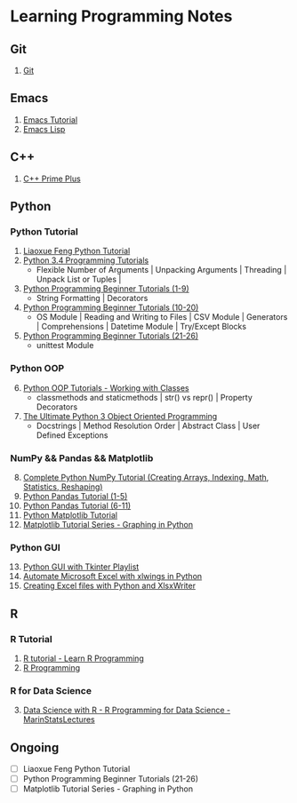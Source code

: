 # Learning Programming Notes
## Git
1. [Git](https://github.com/AdamYuWen/LearningProgramming/blob/master/git.md)
## Emacs
1. [Emacs Tutorial](https://github.com/AdamYuWen/LearningProgramming/blob/master/emacs_tutorial.md)
2. [Emacs Lisp](https://learnxinyminutes.com/docs/elisp/)
## C++
1. [C++ Prime Plus](https://github.com/AdamYuWen/CPP_Primer_Plus)
## Python
### Python Tutorial
1. [Liaoxue Feng Python Tutorial](https://github.com/AdamYuWen/LearningProgramming/blob/master/Python/Liaoxue%20Feng%20Python%20Tutorial%20Exercises.ipynb)
2. [Python 3.4 Programming Tutorials](https://github.com/AdamYuWen/LearningProgramming/blob/master/Python/Python%203.4%20Programming%20Tutorials.ipynb)
	- Flexible Number of Arguments | Unpacking Arguments | Threading | Unpack List or Tuples | 
3. [Python Programming Beginner Tutorials (1-9)](https://github.com/AdamYuWen/LearningProgramming/blob/master/Python/Python%20Programming%20Beginner%20Tutorials%20(1-9).ipynb)
	- String Formatting | Decorators
4. [Python Programming Beginner Tutorials (10-20)](https://github.com/AdamYuWen/LearningProgramming/blob/master/Python/Python%20Programming%20Beginner%20Tutorials%20(10-20).ipynb)
	- OS Module | Reading and Writing to Files | CSV Module | Generators | Comprehensions | Datetime Module | Try/Except Blocks
5. [Python Programming Beginner Tutorials (21-26)](https://github.com/AdamYuWen/LearningProgramming/blob/master/Python/Python%20Programming%20Beginner%20Tutorials%20(21-26).ipynb)
	- unittest Module
### Python OOP
6. [Python OOP Tutorials - Working with Classes](https://github.com/AdamYuWen/LearningProgramming/blob/master/Python/Python%20OOP%20Tutorials%20-%20Working%20with%20Classes.ipynb)
	- classmethods and staticmethods | str() vs repr() | Property Decorators
7. [The Ultimate Python 3 Object Oriented Programming](https://github.com/AdamYuWen/LearningProgramming/blob/master/Python/The%20Ultimate%20Python%203%20Object%20Oriented%20Programming.ipynb)
	- Docstrings | Method Resolution Order | Abstract Class | User Defined Exceptions
### NumPy && Pandas && Matplotlib
8. [Complete Python NumPy Tutorial (Creating Arrays, Indexing, Math, Statistics, Reshaping)](https://github.com/AdamYuWen/LearningProgramming/blob/master/Python/Complete%20Python%20NumPy%20Tutorial%20(Creating%20Arrays%2C%20Indexing%2C%20Math%2C%20Statistics%2C%20Reshaping).ipynb)
9. [Python Pandas Tutorial (1-5)](https://github.com/AdamYuWen/LearningProgramming/blob/master/Python/Python%20Pandas%20Tutorial%20(1-5).ipynb)
10. [Python Pandas Tutorial (6-11)](https://github.com/AdamYuWen/LearningProgramming/blob/master/Python/Python%20Pandas%20Tutorial%20(6-11).ipynb)
11. [Python Matplotlib Tutorial](https://github.com/AdamYuWen/LearningProgramming/blob/master/Python/Python%20Matplotlib%20Tutorial.ipynb)
12. [Matplotlib Tutorial Series - Graphing in Python](https://github.com/AdamYuWen/LearningProgramming/blob/master/Python/Matplotlib%20Tutorial%20Series%20-%20Graphing%20in%20Python.ipynb)
### Python GUI
13. [Python GUI with Tkinter Playlist](https://github.com/AdamYuWen/LearningProgramming/blob/master/Python/Python%20GUI%20with%20Tkinter%20Playlist.ipynb)
14. [Automate Microsoft Excel with xlwings in Python](https://github.com/AdamYuWen/LearningProgramming/blob/master/Python/Automate%20Microsoft%20Excel%20with%20xlwings%20in%20Python.ipynb)
15. [Creating Excel files with Python and XlsxWriter](https://github.com/AdamYuWen/LearningProgramming/blob/master/Python/XlsxWriter.pdf)
## R
### R Tutorial
1. [R tutorial - Learn R Programming](https://github.com/AdamYuWen/LearningProgramming/blob/master/R/R%20tutorial%20-%20Learn%20R%20Programming.ipynb)
2. [R Programming](https://github.com/AdamYuWen/LearningProgramming/blob/master/R/R%20Programming.ipynb)
### R for Data Science
3. [Data Science with R - R Programming for Data Science - MarinStatsLectures](https://github.com/AdamYuWen/LearningProgramming/blob/master/R/Data%20Science%20with%20R%20-%20R%20Programming%20for%20Data%20Science%20-%20MarinStatsLectures.ipynb)
## Ongoing
- [ ] Liaoxue Feng Python Tutorial
- [ ] Python Programming Beginner Tutorials (21-26)
- [ ] Matplotlib Tutorial Series - Graphing in Python